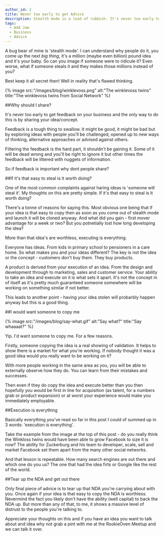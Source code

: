 ```yaml
---
author_id: 2
title: Never too early to get Advice
description: Stealth mode is a load of rubbish. It's never too early to get advice on your ideas. Talk to everyone and anyone about them.
tags:
  - Add Jam
  - Business
  - Advice
---
```

A bug bear of mine is 'stealth mode'. I can understand why people do it, you come up the next *big thing*, it's a million (maybe even billion) pound idea and it's your baby. So can you image if someone were to ridicule it? Even worse, what if someone steals it and they makes those millions instead of you? 

Best keep it all secret then! Well in reality that's flawed thinking.

{% image src:"/images/blog/winklevoss.png" alt:"The winklevoss twins" title:"The winklevoss twins from Social Network" %}

##Why should I share?

It's never too early to get feedback on your business and the only way to do this is by sharing your idea/concept.

Feedback is a tough thing to swallow. It might be good, it might be bad but by exploring ideas with people you'll be challenged, opened up to new ways of thinking, alternative approaches or advised against others.

Filtering the feedback is the hard part, it shouldn't be gaining it. Some of it will be dead wrong and you'll be right to ignore it but other times the feedback will be littered with nuggets of information.

So if feedback is important why dont people share?

##If it's that easy to steal is it worth doing?

One of the most common complaints against haring ideas is 'someone will steal it'. My thoughts on this are pretty simple. If it's that easy to steal is it worth doing?

There's a tonne of reasons for saying this. Most obvious one being that if your idea is that easy to copy then as soon as you come out of stealth mode and launch it will be cloned anyway. And what did you gain - first mover advantage for a week or two? But you potnetially lost how long developing the idea?

More than that idea's are worthless, executing is everything. 

Everyone has ideas. From kids in primary school to pensioners in a care home. So what makes you and your ideas different? The key is not the idea or the concept - customers don't buy them. They buy products.

A product is derived from your execution of an idea. From the design and development through to marketing, sales and customer service. Your ability to take an idea and execute on it is what sets it apart. It's not the concept in of itself as it's pretty much guaranteed someone somewhere will be working on something similar if not better.

This leads to another point - having your idea stolen will probarbly happen anyway but this is a good thing.

##I would want someone to copy me

{% image src:"/images/blog/say-what.gif" alt:"Say what?" title:"Say whaaaat?" %}

Yip. I'd want someone to copy me. For a few reasons.

Firstly, someone copying the idea is a real showing of validation. It helps to show there is a market for what you're working. If nobody thought it was a good idea would you really want to be working on it?

With more people working in the same area as you, you will be able to externally observe how they do. You can learn from their mistakes and successes.

Then even if they do copy the idea and execute better than you then hopefully you would be first in line for acquisition (as talent, for a numbers grab or product expansion) or at worst your experience would make you immediately employable.

##Execution is everything

Basically everything you've read so far in this post I could of summed up in 3 words: 'execution is everything'.

Take the example from the image at the top of this post - do you really think the Winkloss twins would have been able to grow Facebook to size it is now? The ability for Zuckerburg and his team to developer, scale, sell and market Facebook set them apart from the many other social networks.

And that lesson is repeatable. How many search engines are out there and which one do you us? The one that had the idea firts or Google like the rest of the world.

##Tear up the NDA and get out there

Only final piece of advice is to tear up that NDA you're carrying about with you. Once again if your idea is that easy to copy the NDA is worthless. Nevermind the fact you likely don't have the ability (well capital) to back the NDA up. But more than any of that, to me, it shows a massive level of distrust to the people you're talking to.

Appreciate your thoughts on this and if you have an idea you want to talk about and idea why not grab a pint with me at the RookieOven Meetup and we can talk it over.






